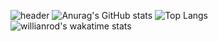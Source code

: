 ![header](https://capsule-render.vercel.app/api?type=wave&color=auto&height=300&section=header&text=capsule%20render&fontSize=90)
![Anurag's GitHub stats](https://github-readme-stats.vercel.app/api?username=dlawjddn&show_icons=true&theme=radical)
![Top Langs](https://github-readme-stats.vercel.app/api/top-langs/?username=dlawjddn)
![willianrod's wakatime stats](https://github-readme-stats.vercel.app/api/wakatime?username=dlawjddn)
